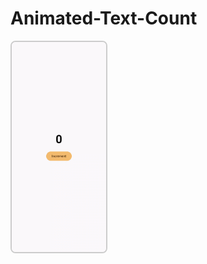 # Animated-Text-Count

<div style="display: flex; align: center;">
    <img  src="app/src/main/res/raw/ss1.gif" alt="Image 1" style="width: 30%; border: 2px solid #ccc; border-radius: 8px; align: center;">
   
</div>
